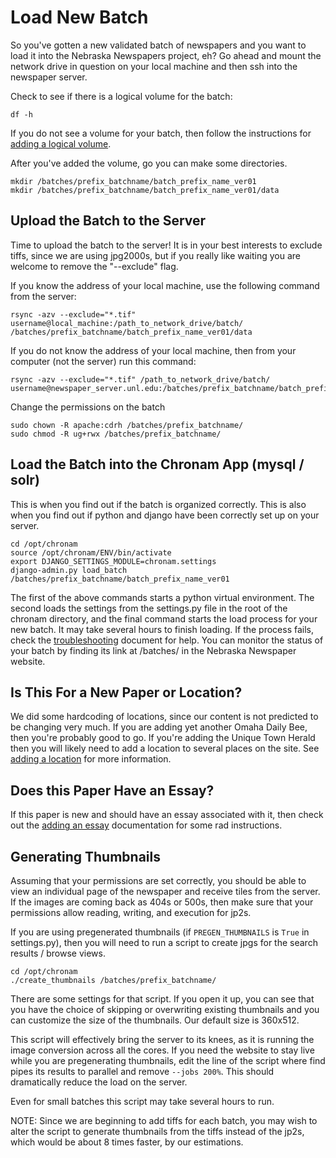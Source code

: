 Load New Batch
==============

So you've gotten a new validated batch of newspapers and you want to load it into the Nebraska Newspapers project, eh?  Go ahead and mount the network drive in question on your local machine and then ssh into the newspaper server.

Check to see if there is a logical volume for the batch:

    df -h

If you do not see a volume for your batch, then follow the instructions for [adding a logical volume](./add_volume.md).

After you've added the volume, go you can make some directories.

    mkdir /batches/prefix_batchname/batch_prefix_name_ver01
    mkdir /batches/prefix_batchname/batch_prefix_name_ver01/data


Upload the Batch to the Server
---------------

Time to upload the batch to the server!  It is in your best interests to exclude tiffs, since we are using jpg2000s, but if you really like waiting you are welcome to remove the "--exclude" flag.

If you know the address of your local machine, use the following command from the server:

    rsync -azv --exclude="*.tif" username@local_machine:/path_to_network_drive/batch/ /batches/prefix_batchname/batch_prefix_name_ver01/data

If you do not know the address of your local machine, then from your computer (not the server) run this command:

    rsync -azv --exclude="*.tif" /path_to_network_drive/batch/ username@newspaper_server.unl.edu:/batches/prefix_batchname/batch_prefix_name_ver01/data

Change the permissions on the batch

    sudo chown -R apache:cdrh /batches/prefix_batchname/
    sudo chmod -R ug+rwx /batches/prefix_batchname/

Load the Batch into the Chronam App (mysql / solr)
---------------

This is when you find out if the batch is organized correctly.  This is also when you find out if python and django have been correctly set up on your server.

    cd /opt/chronam
    source /opt/chronam/ENV/bin/activate
    export DJANGO_SETTINGS_MODULE=chronam.settings
    django-admin.py load_batch /batches/prefix_batchname/batch_prefix_name_ver01

The first of the above commands starts a python virtual environment.  The second loads the settings from the settings.py file in the root of the chronam directory, and the final command starts the load process for your new batch.  It may take several hours to finish loading.  If the process fails, check the [troubleshooting](./troubleshooting.md) document for help.  You can monitor the status of your batch by finding its link at /batches/ in the Nebraska Newspaper website.

Is This For a New Paper or Location?
---------------

We did some hardcoding of locations, since our content is not predicted to be changing very much.  If you are adding yet another Omaha Daily Bee, then you're probably good to go.  If you're adding the Unique Town Herald then you will likely need to add a location to several places on the site.  See [adding a location](location.md) for more information.

Does this Paper Have an Essay?
--------------

If this paper is new and should have an essay associated with it, then check out the [adding an essay](essays.md) documentation for some rad instructions.

Generating Thumbnails
--------------

Assuming that your permissions are set correctly, you should be able to view an individual page of the newspaper and receive tiles from the server.  If the images are coming back as 404s or 500s, then make sure that your permissions allow reading, writing, and execution for jp2s.

If you are using pregenerated thumbnails (if `PREGEN_THUMBNAILS` is `True` in settings.py), then you will need to run a script to create jpgs for the search results / browse views.

    cd /opt/chronam
    ./create_thumbnails /batches/prefix_batchname/

There are some settings for that script.  If you open it up, you can see that you have the choice of skipping or overwriting existing thumbnails and you can customize the size of the thumbnails.  Our default size is 360x512.

This script will effectively bring the server to its knees, as it is running the image conversion across all the cores.  If you need the website to stay live while you are pregenerating thumbnails, edit the line of the script where find pipes its results to parallel and remove `--jobs 200%`.  This should dramatically reduce the load on the server.

Even for small batches this script may take several hours to run.

NOTE:  Since we are beginning to add tiffs for each batch, you may wish to alter the script to generate thumbnails from the tiffs instead of the jp2s, which would be about 8 times faster, by our estimations.

